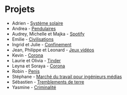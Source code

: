# Projets

* Adrien - [Système solaire](https://github.com/AdriWard/VisuelDon/tree/master/projet)
* Andrea - [Pendulaires](https://github.com/Andreanefer/VisualDonM47/tree/master/projet)
* Audrey, Michelle et Majka - [Spotify](https://github.com/AudilaraZ/VisualDon/tree/master/projet)
* Emilie - [Civilisations](https://github.com/emilie-imhof/visualisation-de-donnees/tree/master/projet)
* Ingrid et Julie - [Confinement](https://github.com/julie-greset/visualdon/tree/master/projet)
* Jean, Philippe et Leonard - [Jeux vidéos](https://github.com/nobrega1/ProjetDataVis)
* Kevin - [Corona](https://github.com/Saiykoh/VisuDon/tree/master/projet)
* Laurie et Olivia - [Tinder](https://github.com/loumloum/VisualDon/tree/master/projet)
* Leyna et Soraya - [Corona](https://github.com/Soraya97/VisualDon/tree/master/projet)
* Robin - [Penis](https://github.com/robiiiiiiiiiiiin/VisualDon/tree/master/projet)
* Stéphane - [Marché du travail pour ingénieurs médias](https://github.com/Stephane-panda/datavis/tree/master/projet)
* Sébastien - [Tremblements de terre](https://github.com/sebastienRay/VisualDon/tree/master/projet)
* Yasmine - [Criminalité](https://github.com/yasminehamdan/VisualDonn)